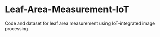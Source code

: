 # Leaf-Area-Measurement-IoT
Code and dataset for leaf area measurement using IoT-integrated image processing
